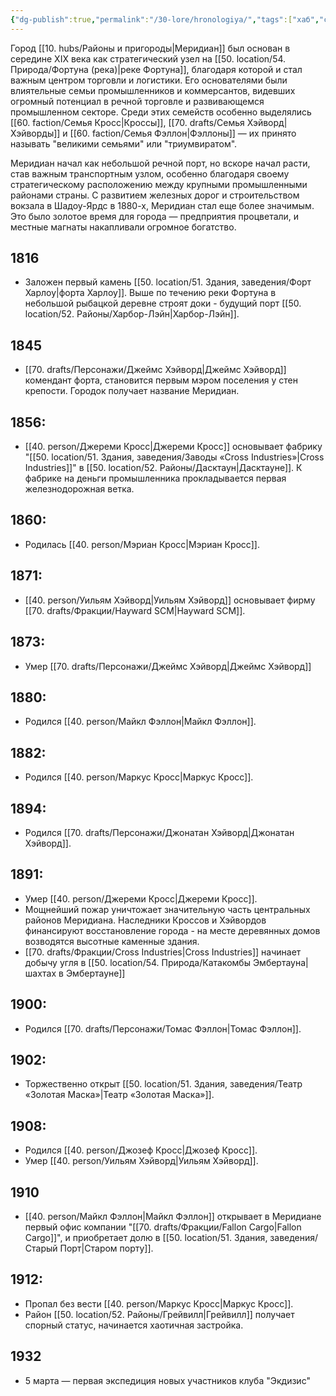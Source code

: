 ```yaml
---
{"dg-publish":true,"permalink":"/30-lore/hronologiya/","tags":["хаб","событие"]}
---
```


Город [[10. hubs/Районы и пригороды\|Меридиан]] был основан в середине XIX века как стратегический узел на [[50. location/54. Природа/Фортуна (река)\|реке Фортуна]], благодаря которой и стал важным центром торговли и логистики. Его основателями были влиятельные семьи промышленников и коммерсантов, видевших огромный потенциал в речной торговле и развивающемся промышленном секторе. 
Среди этих семейств особенно выделялись [[60. faction/Семья Кросс\|Кроссы]], [[70. drafts/Семья Хэйворд\|Хэйворды]] и [[60. faction/Семья Фэллон\|Фэллоны]] — их принято называть "великими семьями" или "триумвиратом".   

Меридиан начал как небольшой речной порт, но вскоре начал расти, став важным транспортным узлом, особенно благодаря своему стратегическому расположению между крупными промышленными районами страны. С развитием железных дорог и строительством вокзала в Шадоу-Ярдс в 1880-х, Меридиан стал еще более значимым. Это было золотое время для города — предприятия процветали, и местные магнаты накапливали огромное богатство.
## 1816
- Заложен первый камень [[50. location/51. Здания, заведения/Форт Харлоу\|форта Харлоу]]. Выше по течению реки Фортуна в небольшой рыбацкой деревне строят доки - будущий порт [[50. location/52. Районы/Харбор-Лэйн\|Харбор-Лэйн]].
## 1845
- [[70. drafts/Персонажи/Джеймс Хэйворд\|Джеймс Хэйворд]] комендант форта, становится первым мэром поселения у стен крепости. Городок получает название Меридиан.
## 1856: 
- [[40. person/Джереми Кросс\|Джереми Кросс]] основывает фабрику "[[50. location/51. Здания, заведения/Заводы «Cross Industries»\|Cross Industries]]" в [[50. location/52. Районы/Дасктаун\|Дасктауне]]. К фабрике на деньги промышленника прокладывается первая железнодорожная ветка. 
## 1860:
- Родилась [[40. person/Мэриан Кросс\|Мэриан Кросс]].
## 1871:
- [[40. person/Уильям Хэйворд\|Уильям Хэйворд]] основывает фирму [[70. drafts/Фракции/Hayward SCM\|Hayward SCM]].
## 1873:
- Умер [[70. drafts/Персонажи/Джеймс Хэйворд\|Джеймс Хэйворд]] 
## 1880:
- Родился [[40. person/Майкл Фэллон\|Майкл Фэллон]].
## 1882: 
- Родился [[40. person/Маркус Кросс\|Маркус Кросс]]. 
## 1894:
- Родился [[70. drafts/Персонажи/Джонатан Хэйворд\|Джонатан Хэйворд]].  
## 1891: 
- Умер [[40. person/Джереми Кросс\|Джереми Кросс]]. 
- Мощнейший пожар уничтожает значительную часть центральных районов Меридиана. Наследники Кроссов и Хэйвордов финансируют восстановление города - на месте деревянных домов возводятся высотные каменные здания.
- [[70. drafts/Фракции/Cross Industries\|Cross Industries]] начинает добычу угля в [[50. location/54. Природа/Катакомбы Эмбертауна\|шахтах в Эмбертауне]]
## 1900:
- Родился [[70. drafts/Персонажи/Томас Фэллон\|Томас Фэллон]].
## 1902:
- Торжественно открыт [[50. location/51. Здания, заведения/Театр «Золотая Маска»\|Театр «Золотая Маска»]].
## 1908: 
- Родился [[40. person/Джозеф Кросс\|Джозеф Кросс]].
- Умер [[40. person/Уильям Хэйворд\|Уильям Хэйворд]]. 
## 1910
- [[40. person/Майкл Фэллон\|Майкл Фэллон]] открывает в Меридиане первый офис компании "[[70. drafts/Фракции/Fallon Cargo\|Fallon Cargo]]", и приобретает долю в [[50. location/51. Здания, заведения/Старый Порт\|Старом порту]].
## 1912: 
- Пропал без вести [[40. person/Маркус Кросс\|Маркус Кросс]].  
- Район [[50. location/52. Районы/Грейвилл\|Грейвилл]] получает спорный статус, начинается хаотичная застройка. 
## 1932
- 5 марта — первая экспедиция новых участников клуба "Экдизис"
